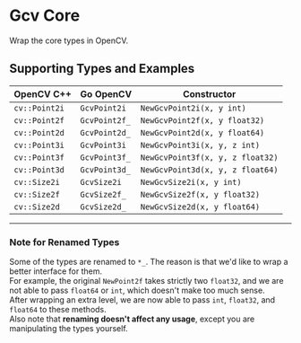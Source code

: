 Gcv Core
========

Wrap the core types in OpenCV.

## Supporting Types and Examples

| OpenCV C++    | Go OpenCV     | Constructor                   |
|---------------|---------------|-------------------------------|
| `cv::Point2i` | `GcvPoint2i`  | `NewGcvPoint2i(x, y int)`     |
| `cv::Point2f` | `GcvPoint2f_` | `NewGcvPoint2f(x, y float32)` |
| `cv::Point2d` | `GcvPoint2d_` | `NewGcvPoint2d(x, y float64)` |
| `cv::Point3i` | `GcvPoint3i`  | `NewGcvPoint3i(x, y, z int)`     |
| `cv::Point3f` | `GcvPoint3f_` | `NewGcvPoint3f(x, y, z float32)` |
| `cv::Point3d` | `GcvPoint3d_` | `NewGcvPoint3d(x, y, z float64)` |
| `cv::Size2i`  | `GcvSize2i`   | `NewGcvSize2i(x, y int)`     |
| `cv::Size2f`  | `GcvSize2f_`  | `NewGcvSize2f(x, y float32)` |
| `cv::Size2d`  | `GcvSize2d_`  | `NewGcvSize2d(x, y float64)` |

----------

### Note for Renamed Types

Some of the types are renamed to `*_`. The reason is that we'd like to wrap a better interface for them.  
For example, the original `NewPoint2f` takes strictly two `float32`, and we are not able to pass `float64` or `int`, which doesn't make too much sense.  
After wrapping an extra level, we are now able to pass `int`, `float32`, and `float64` to these methods.  
Also note that **renaming doesn't affect any usage**, except you are manipulating the types yourself.
